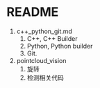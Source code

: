 # README
1. c++_python_git.md
    1. C++, C++ Builder
    2. Python, Python builder
    3. Git.
2. pointcloud_vision
    1. 旋转
    2. 检测相关代码